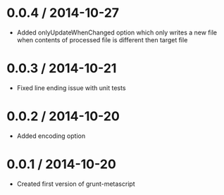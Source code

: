 0.0.4 / 2014-10-27
==================

  * Added onlyUpdateWhenChanged option which only writes a new file when contents of processed file is different then target file

0.0.3 / 2014-10-21
==================

  * Fixed line ending issue with unit tests


0.0.2 / 2014-10-20 
==================

  * Added encoding option


0.0.1 / 2014-10-20 
==================

  * Created first version of grunt-metascript
